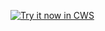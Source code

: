 <a target="_blank" href="https://chrome.google.com/webstore/detail/mighjnlldblaiimoaidiggecdkobklfe">![Try it now in CWS](https://raw.github.com/GoogleChrome/chrome-app-samples/master/tryitnowbutton.png "Click here to install this sample from the Chrome Web Store")</a>
